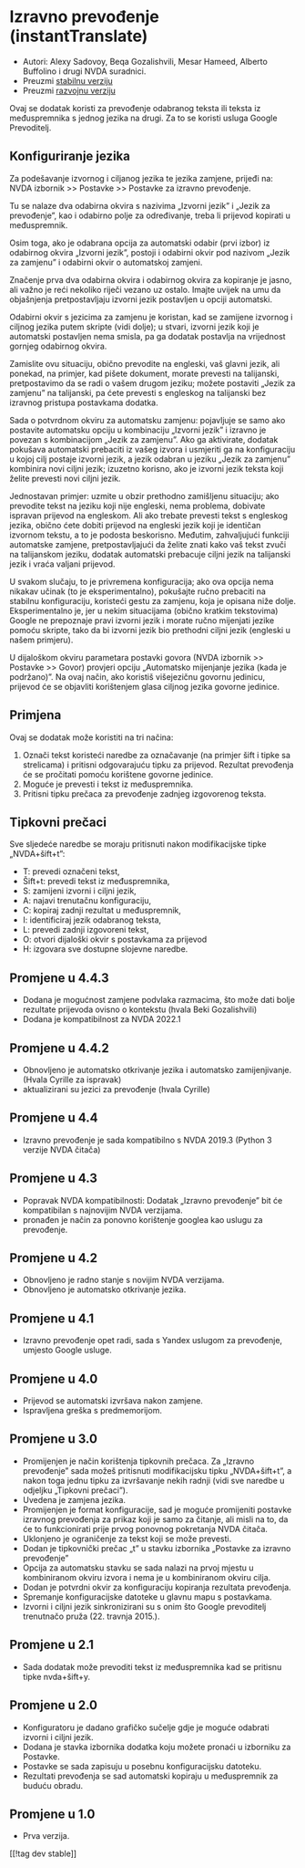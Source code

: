 # Izravno prevođenje (instantTranslate) #

* Autori: Alexy Sadovoy, Beqa Gozalishvili, Mesar Hameed, Alberto Buffolino
  i drugi NVDA suradnici.
* Preuzmi [stabilnu verziju][1]
* Preuzmi [razvojnu verziju][2]

Ovaj se dodatak koristi za prevođenje odabranog teksta ili teksta iz
međuspremnika s jednog jezika na drugi. Za to se koristi usluga Google
Prevoditelj.

## Konfiguriranje jezika ##
Za podešavanje izvornog i ciljanog jezika te jezika zamjene, prijeđi na: NVDA izbornik >> Postavke >> Postavke za izravno prevođenje.

Tu se nalaze dva odabirna okvira s nazivima „Izvorni jezik” i „Jezik za
prevođenje”, kao i odabirno polje za određivanje, treba li prijevod kopirati
u međuspremnik.

Osim toga, ako je odabrana opcija za automatski odabir (prvi izbor) iz
odabirnog okvira „Izvorni jezik”, postoji i odabirni okvir pod nazivom
„Jezik za zamjenu” i odabirni okvir o automatskoj zamjeni.

Značenje prva dva odabirna okvira i odabirnog okvira za kopiranje je jasno,
ali važno je reći nekoliko riječi vezano uz ostalo. Imajte uvijek na umu da
objašnjenja pretpostavljaju izvorni jezik postavljen u opciji automatski.

Odabirni okvir s jezicima za zamjenu je koristan, kad se zamijene izvornog i
ciljnog jezika putem skripte (vidi dolje); u stvari, izvorni jezik koji je
automatski postavljen nema smisla, pa ga dodatak postavlja na vrijednost
gornjeg odabirnog okvira.

Zamislite ovu situaciju, obično prevodite na engleski, vaš glavni jezik, ali
ponekad, na primjer, kad pišete dokument, morate prevesti na talijanski,
pretpostavimo da se radi o vašem drugom jeziku; možete postaviti „Jezik za
zamjenu” na talijanski, pa ćete prevesti s engleskog na talijanski bez
izravnog pristupa postavkama dodatka.

Sada o potvrdnom okviru za automatsku zamjenu: pojavljuje se samo ako
postavite automatsku opciju u kombinaciju „Izvorni jezik” i izravno je
povezan s kombinacijom „Jezik za zamjenu”. Ako ga aktivirate, dodatak
pokušava automatski prebaciti iz vašeg izvora i usmjeriti ga na
konfiguraciju u kojoj cilj postaje izvorni jezik, a jezik odabran u jeziku
„Jezik za zamjenu” kombinira novi ciljni jezik; izuzetno korisno, ako je
izvorni jezik teksta koji želite prevesti novi ciljni jezik.

Jednostavan primjer: uzmite u obzir prethodno zamišljenu situaciju; ako
prevodite tekst na jeziku koji nije engleski, nema problema, dobivate
ispravan prijevod na engleskom. Ali ako trebate prevesti tekst s engleskog
jezika, obično ćete dobiti prijevod na engleski jezik koji je identičan
izvornom tekstu, a to je podosta beskorisno. Međutim, zahvaljujući funkciji
automatske zamjene, pretpostavljajući da želite znati kako vaš tekst zvuči
na talijanskom jeziku, dodatak automatski prebacuje ciljni jezik na
talijanski jezik i vraća valjani prijevod.

U svakom slučaju, to je privremena konfiguracija; ako ova opcija nema
nikakav učinak (to je eksperimentalno), pokušajte ručno prebaciti na
stabilnu konfiguraciju, koristeći gestu za zamjenu, koja je opisana niže
dolje. Eksperimentalno je, jer u nekim situacijama (obično kratkim
tekstovima) Google ne prepoznaje pravi izvorni jezik i morate ručno
mijenjati jezike pomoću skripte, tako da bi izvorni jezik bio prethodni
ciljni jezik (engleski u našem primjeru).

U dijaloškom okviru parametara postavki govora (NVDA izbornik >> Postavke >> Govor) provjeri opciju „Automatsko mijenjanje jezika (kada je podržano)”. Na ovaj način, ako koristiš višejezičnu govornu jedinicu, prijevod će se objavliti korištenjem glasa ciljnog jezika govorne jedinice.

## Primjena ##
Ovaj se dodatak može koristiti na tri načina:

1. Označi tekst koristeći naredbe za označavanje (na primjer šift i tipke sa
   strelicama) i pritisni odgovarajuću tipku za prijevod. Rezultat
   prevođenja će se pročitati pomoću korištene govorne jedinice.
2. Moguće je prevesti i tekst iz međuspremnika.
3. Pritisni tipku prečaca za prevođenje zadnjeg izgovorenog teksta.

## Tipkovni prečaci ##
Sve sljedeće naredbe se moraju pritisnuti nakon modifikacijske tipke
„NVDA+šift+t”:

* T: prevedi označeni tekst,
* Šift+t: prevedi tekst iz međuspremnika,
* S: zamijeni izvorni i ciljni jezik,
* A: najavi trenutačnu konfiguraciju,
* C: kopiraj zadnji rezultat u međuspremnik,
* I: identificiraj jezik odabranog teksta,
* L: prevedi zadnji izgovoreni tekst,
* O: otvori dijaloški okvir s postavkama za prijevod
* H: izgovara sve dostupne slojevne naredbe.

## Promjene u 4.4.3 ##
* Dodana je mogućnost zamjene podvlaka razmacima, što može dati bolje
  rezultate prijevoda ovisno o kontekstu (hvala Beki Gozalishvili)
* Dodana je kompatibilnost za NVDA 2022.1

## Promjene u 4.4.2 ##
* Obnovljeno je automatsko otkrivanje jezika i automatsko
  zamijenjivanje. (Hvala Cyrille za ispravak)
* aktualizirani su jezici za prevođenje (hvala Cyrille)

## Promjene u 4.4 ##
* Izravno prevođenje je sada kompatibilno s NVDA 2019.3 (Python 3 verzije
  NVDA čitača)

## Promjene u 4.3 ##
* Popravak NVDA kompatibilnosti: Dodatak „Izravno prevođenje” bit će
  kompatibilan s najnovijim NVDA verzijama.
* pronađen je način za ponovno korištenje googlea kao uslugu za prevođenje.

## Promjene u 4.2 ##
* Obnovljeno je radno stanje s novijim NVDA verzijama.
* Obnovljeno je automatsko otkrivanje jezika.

## Promjene u 4.1 ##
* Izravno prevođenje opet radi, sada s Yandex uslugom za prevođenje, umjesto
  Google usluge.

## Promjene u 4.0 ##
* Prijevod se automatski izvršava nakon zamjene.
* Ispravljena greška s predmemorijom.

## Promjene u 3.0 ##
* Promijenjen je način korištenja tipkovnih prečaca. Za „Izravno prevođenje”
  sada možeš pritisnuti modifikacijsku tipku „NVDA+šift+t”, a nakon toga
  jednu tipku za izvršavanje nekih radnji (vidi sve naredbe u odjeljku
  „Tipkovni prečaci”).
* Uvedena je zamjena jezika.
* Promijenjen je format konfiguracije, sad je moguće promijeniti postavke
  izravnog prevođenja za prikaz koji je samo za čitanje, ali misli na to, da
  će to funkcionirati prije prvog ponovnog pokretanja NVDA čitača.
* Uklonjeno je ograničenje za tekst koji se može prevesti.
* Dodan je tipkovnički prečac „t” u stavku izbornika „Postavke za izravno
  prevođenje”
* Opcija za automatsku stavku se sada nalazi na prvoj mjestu u kombiniranom
  okviru izvora i nema je u kombiniranom okviru cilja.
* Dodan je potvrdni okvir za konfiguraciju kopiranja rezultata prevođenja.
* Spremanje konfiguracijske datoteke u glavnu mapu s postavkama.
* Izvorni i ciljni jezik sinkronizirani su s onim što Google prevoditelj
  trenutnačo pruža (22. travnja 2015.).


## Promjene u 2.1 ##
* Sada dodatak može prevoditi tekst iz međuspremnika kad se pritisnu tipke
  nvda+šift+y.

## Promjene u 2.0 ##
* Konfiguratoru je dadano grafičko sučelje gdje je moguće odabrati izvorni i
  ciljni jezik.
* Dodana je stavka izbornika dodatka koju možete pronaći u izborniku za
  Postavke.
* Postavke se sada zapisuju u posebnu konfiguracijsku datoteku.
* Rezultati prevođenja se sad automatski kopiraju u međuspremnik za buduću
  obradu.

## Promjene u 1.0 ##
* Prva verzija.


[[!tag dev stable]]

[1]: https://addons.nvda-project.org/files/get.php?file=instantTranslate

[2]: https://addons.nvda-project.org/files/get.php?file=it-dev
